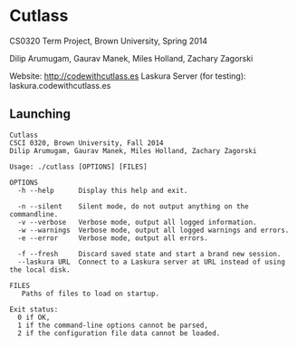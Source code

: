 Cutlass
========

CS0320 Term Project, Brown University, Spring 2014

Dilip Arumugam, Gaurav Manek, Miles Holland, Zachary Zagorski

Website: http://codewithcutlass.es
Laskura Server (for testing): laskura.codewithcutlass.es


Launching
---------

```
Cutlass
CSCI 0320, Brown University, Fall 2014
Dilip Arumugam, Gaurav Manek, Miles Holland, Zachary Zagorski

Usage: ./cutlass [OPTIONS] [FILES]

OPTIONS
  -h --help      Display this help and exit.

  -n --silent    Silent mode, do not output anything on the commandline.
  -v --verbose   Verbose mode, output all logged information.
  -w --warnings  Verbose mode, output all logged warnings and errors.
  -e --error     Verbose mode, output all errors.

  -f --fresh     Discard saved state and start a brand new session.
  --laskura URL  Connect to a Laskura server at URL instead of using the local disk.

FILES
   Paths of files to load on startup.

Exit status:
  0	if OK,
  1	if the command-line options cannot be parsed,
  2	if the configuration file data cannot be loaded.
```
